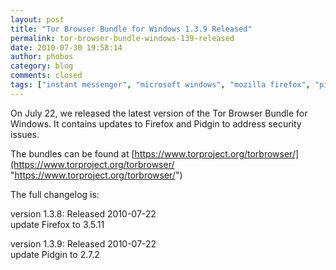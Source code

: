```yaml
---
layout: post
title: "Tor Browser Bundle for Windows 1.3.9 Released"
permalink: tor-browser-bundle-windows-139-released
date: 2010-07-30 19:58:14
author: phobos
category: blog
comments: closed
tags: ["instant messenger", "microsoft windows", "mozilla firefox", "pidgin", "tor browser bundle"]
---
```


On July 22, we released the latest version of the Tor Browser Bundle for Windows. It contains updates to Firefox and Pidgin to address security issues.

The bundles can be found at [https://www.torproject.org/torbrowser/](https://www.torproject.org/torbrowser/ "https://www.torproject.org/torbrowser/")

The full changelog is:

version 1.3.8: Released 2010-07-22  
 update Firefox to 3.5.11

version 1.3.9: Released 2010-07-22  
 update Pidgin to 2.7.2
